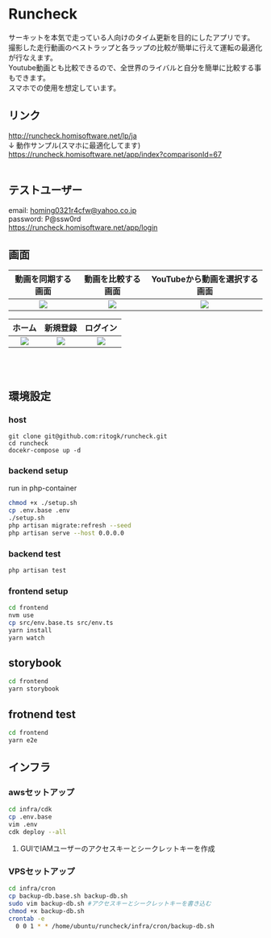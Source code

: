 # Runcheck
サーキットを本気で走っている人向けのタイム更新を目的にしたアプリです。  
撮影した走行動画のベストラップと各ラップの比較が簡単に行えて運転の最適化が行なえます。  
Youtube動画とも比較できるので、全世界のライバルと自分を簡単に比較する事もできます。  
スマホでの使用を想定しています。  
  

## リンク
http://runcheck.homisoftware.net/lp/ja <br>
↓ 動作サンプル(スマホに最適化してます)<br>
https://runcheck.homisoftware.net/app/index?comparisonId=67<br>
<br>

## テストユーザー
email: homing0321r4cfw@yahoo.co.jp  
password: P@ssw0rd  
https://runcheck.homisoftware.net/app/login  

## 画面



| 動画を同期する画面 | 動画を比較する画面 | YouTubeから動画を選択する画面 |
| :-: | :-: | :-: |
| <img src="https://github.com/ritogk/runcheck/assets/72111956/385a9f76-f9c1-4771-82c9-cb9d13463790"> | <img src="https://github.com/ritogk/runcheck/assets/72111956/e5da37f9-6702-4cd9-889d-dbfceccbc116"> | <img src="https://github.com/ritogk/runcheck/assets/72111956/87748827-2d3c-4ab7-9f16-0b38dfcf765a"> |


| ホーム | 新規登録 | ログイン |
| :-: | :-: | :-: |
| <img src="https://github.com/ritogk/runcheck/assets/72111956/358c16e9-21e2-43f8-9a0b-bed9ac946846"> | <img src="https://github.com/ritogk/runcheck/assets/72111956/8bb15596-ada8-4d62-bb10-c3ded5129141"> | <img src="https://github.com/ritogk/runcheck/assets/72111956/5704f020-2779-4d99-916d-48af0e28a63a"> |
<br>
<br>

## 環境設定

### host

```
git clone git@github.com:ritogk/runcheck.git
cd runcheck
docekr-compose up -d
```

### backend setup
run in php-container
```sh
chmod +x ./setup.sh
cp .env.base .env
./setup.sh
php artisan migrate:refresh --seed
php artisan serve --host 0.0.0.0
```

### backend test
```sh
php artisan test
```

### frontend setup
```sh
cd frontend
nvm use
cp src/env.base.ts src/env.ts
yarn install
yarn watch
```

## storybook
```sh
cd frontend
yarn storybook
```

## frotnend test
```sh
cd frontend
yarn e2e
```

## インフラ
### awsセットアップ
```sh
cd infra/cdk
cp .env.base
vim .env
cdk deploy --all
```
1. GUIでIAMユーザーのアクセスキーとシークレットキーを作成  

### VPSセットアップ
```sh
cd infra/cron
cp backup-db.base.sh backup-db.sh
sudo vim backup-db.sh #アクセスキーとシークレットキーを書き込む
chmod +x backup-db.sh
crontab -e
  0 0 1 * * /home/ubuntu/runcheck/infra/cron/backup-db.sh
```

<br>
<br>
